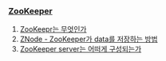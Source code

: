 ### [ZooKeeper](https://blog.seulgi.kim/search/label/zookeeper)
1. [ZooKeepr는 무엇인가](https://blog.seulgi.kim/2014/05/zookeeper-0-zookeepr.html)
1. [ZNode - ZooKeeper가 data를 저장하는 방법](https://blog.seulgi.kim/2014/05/zookeeper-1-znode-zookeeper-data.html)
1. [ZooKeeper server는 어떠게 구성되는가](https://blog.seulgi.kim/2014/08/zookeeper-2-zookeeper-server.html)
